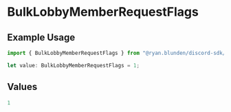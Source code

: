 # BulkLobbyMemberRequestFlags

## Example Usage

```typescript
import { BulkLobbyMemberRequestFlags } from "@ryan.blunden/discord-sdk/models/components";

let value: BulkLobbyMemberRequestFlags = 1;
```

## Values

```typescript
1
```